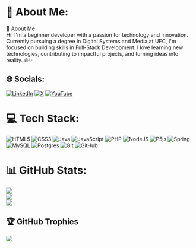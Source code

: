 # 💫 About Me:
🌟 About Me<br>Hi! I'm a beginner developer with a passion for technology and innovation. Currently pursuing a degree in Digital Systems and Media at UFC, I'm focused on building skills in Full-Stack Development. I love learning new technologies, contributing to impactful projects, and turning ideas into reality. 🌐✨


## 🌐 Socials:
[![LinkedIn](https://img.shields.io/badge/LinkedIn-%230077B5.svg?logo=linkedin&logoColor=white)](https://linkedin.com/in/jerbs) [![X](https://img.shields.io/badge/X-black.svg?logo=X&logoColor=white)](https://x.com/@jerbssssss) [![YouTube](https://img.shields.io/badge/YouTube-%23FF0000.svg?logo=YouTube&logoColor=white)](https://youtube.com/@@jerb_jerbin) 

# 💻 Tech Stack:
![HTML5](https://img.shields.io/badge/html5-%23E34F26.svg?style=for-the-badge&logo=html5&logoColor=white) ![CSS3](https://img.shields.io/badge/css3-%231572B6.svg?style=for-the-badge&logo=css3&logoColor=white) ![Java](https://img.shields.io/badge/java-%23ED8B00.svg?style=for-the-badge&logo=openjdk&logoColor=white) ![JavaScript](https://img.shields.io/badge/javascript-%23323330.svg?style=for-the-badge&logo=javascript&logoColor=%23F7DF1E) ![PHP](https://img.shields.io/badge/php-%23777BB4.svg?style=for-the-badge&logo=php&logoColor=white) ![NodeJS](https://img.shields.io/badge/node.js-6DA55F?style=for-the-badge&logo=node.js&logoColor=white) ![P5js](https://img.shields.io/badge/p5.js-ED225D?style=for-the-badge&logo=p5.js&logoColor=FFFFFF) ![Spring](https://img.shields.io/badge/spring-%236DB33F.svg?style=for-the-badge&logo=spring&logoColor=white) ![MySQL](https://img.shields.io/badge/mysql-4479A1.svg?style=for-the-badge&logo=mysql&logoColor=white) ![Postgres](https://img.shields.io/badge/postgres-%23316192.svg?style=for-the-badge&logo=postgresql&logoColor=white) ![Git](https://img.shields.io/badge/git-%23F05033.svg?style=for-the-badge&logo=git&logoColor=white) ![GitHub](https://img.shields.io/badge/github-%23121011.svg?style=for-the-badge&logo=github&logoColor=white)
# 📊 GitHub Stats:
![](https://github-readme-stats.vercel.app/api?username=jerbss&theme=dark&hide_border=false&include_all_commits=true&count_private=false)<br/>
![](https://github-readme-streak-stats.herokuapp.com/?user=jerbss&theme=dark&hide_border=false)<br/>
![](https://github-readme-stats.vercel.app/api/top-langs/?username=jerbss&theme=dark&hide_border=false&include_all_commits=true&count_private=false&layout=compact)

## 🏆 GitHub Trophies
![](https://github-profile-trophy.vercel.app/?username=jerbss&theme=dark&no-frame=true&no-bg=false&margin-w=4)
